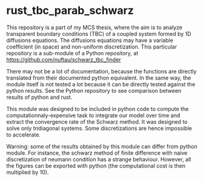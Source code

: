 # rust_tbc_parab_schwarz

This repository is a part of my MCS thesis, where the aim is to analyze transparent boundary conditions
(TBC) of a coupled system formed by 1D diffusions equations.
The diffusions equations may have a variable coefficient (in space) and non-uniform discretization.
This particular repository is a sub-module of a Python repository, at
    https://github.com/nuftau/schwarz_tbc_finder

There may not be a lot of documentation, because the functions are directly translated from their documented python equivalent.
In the same way, the module itself is not tested a lot because it can be directly tested against the python results.
See the Python repository to see comparison between results of python and rust.

This module was designed to be included in python code to compute the computationnaly-expensive task to integrate our model over time and extract the convergence rate of the Schwarz method. It was designed to solve only tridiagonal systems. Some discretizations are hence impossible to accelerate.

Warning: some of the results obtained by this module can differ from python module. For instance, the schwarz method of finite difference with naive discretization of neumann condition has a strange behaviour. However, all the figures can be exported with python (the computational cost is then multiplied by 10).
